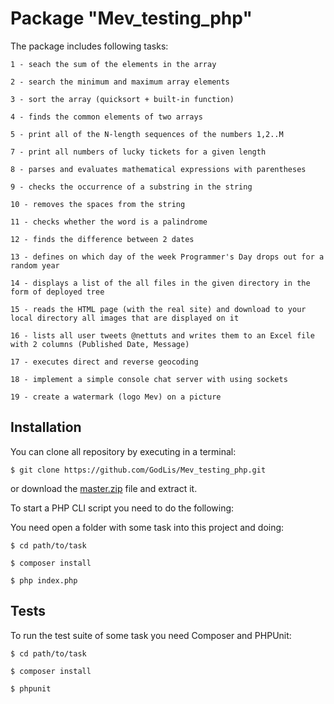 Package "Mev_testing_php"
=========================

The package includes following tasks:
	
    1 - seach the sum of the elements in the array

    2 - search the minimum and maximum array elements

    3 - sort the array (quicksort + built-in function)

    4 - finds the common elements of two arrays

    5 - print all of the N-length sequences of the numbers 1,2..M

    7 - print all numbers of lucky tickets for a given length

    8 - parses and evaluates mathematical expressions with parentheses

    9 - сhecks the occurrence of a substring in the string

    10 - removes the spaces from the string

    11 - checks whether the word is a palindrome

    12 - finds the difference between 2 dates

    13 - defines on which day of the week Programmer's Day drops out for a random year

    14 - displays a list of the all files in the given directory in the form of deployed tree

    15 - reads the HTML page (with the real site) and download to your local directory all images that are displayed on it

    16 - lists all user tweets @nettuts and writes them to an Excel file with 2 columns (Published Date, Message)

    17 - executes direct and reverse geocoding

    18 - implement a simple console chat server with using sockets

    19 - create a watermark (logo Mev) on a picture


Installation
------------

You can clone all repository by executing in a terminal:

```
$ git clone https://github.com/GodLis/Mev_testing_php.git
```

or download the [master.zip](https://github.com/GodLis/Mev_testing_php/archive/master.zip) file and extract it.

To start a PHP CLI script you need to do the following:

You need open a folder with some task into this project and doing:

```
$ cd path/to/task

$ composer install

$ php index.php
```

Tests
-----

To run the test suite of some task you need Composer and PHPUnit:

```
$ cd path/to/task

$ composer install

$ phpunit
```


